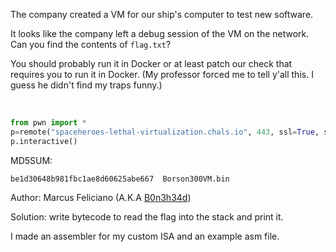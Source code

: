 The company created a VM for our ship's computer to test new software. 

It looks like the company left a debug session of the VM on the network.
Can you find the contents of `flag.txt`?

You should probably run it in Docker or at least patch our check that requires you to run it in Docker. (My professor forced me to tell y'all this. I guess he didn't find my traps funny.)

<br/>

```py
from pwn import * 
p=remote("spaceheroes-lethal-virtualization.chals.io", 443, ssl=True, sni="spaceheroes-lethal-virtualization.chals.io")
p.interactive()
```

MD5SUM:

```
be1d30648b981fbc1ae8d60625abe667  Borson300VM.bin
```

Author: Marcus Feliciano (A.K.A [B0n3h34d](https://github.com/password987654321))

Solution: write bytecode to read the flag into the stack and print it.

I made an assembler for my custom ISA and an example asm file.